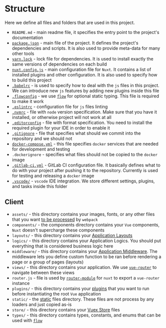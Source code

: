 # Structure

Here we define all files and folders that are used in this project.

- `README.md` - main readme file, it specifies the entry point to the project's documentation
- [`package.json`](https://docs.npmjs.com/files/package.json) - main file of the project. It defines the project's dependencies and scripts. It is also used to provide meta-data for many other tools
- [`yarn.lock`](https://yarnpkg.com/lang/en/docs/yarn-lock/) - lock file for dependencies. It is used to install exactly the same versions of dependencies on each build
- [`nuxt.config.js`](https://nuxtjs.org/guide/configuration/) - main configuration file for `Nuxt`. It contains a list of installed plugins and other configuration. It is also used to specify how to build this project
- [`.babelrc`](https://babeljs.io/docs/usage/babelrc/) - is used to specify how to deal with the `js` files in this project. We can introduce new `js` features by adding new plugins inside this file
- [`.flowconfig`](https://flow.org/en/docs/config/) - we use [`flow`](https://flow.org) for optional static typing. This file is required to make it work
- [`.eslintrc`](https://eslint.org/docs/user-guide/configuring) - configuration file for `js` files linting
- [`.nvmrc`](https://github.com/creationix/nvm) - file with `node` version specification. Make sure that you have it installed, or otherwise project will not work at all
- [`.editorconfig`](http://editorconfig.org/) - file with format specification. You need to install the required plugin for your IDE in order to enable it
- [`.gitignore`](https://git-scm.com/docs/gitignore) - file that specifies what should we commit into the repository and we should not
- [`docker-compose.yml`](https://docs.docker.com/compose/compose-file/) - this file specifies `docker` services that are needed for development and testing
- `.dockerignore` - specifies what files should not be copied to the `docker` image
- [`.gitlab-ci.yml`](https://docs.gitlab.com/ee/ci/yaml/) - GitLab CI configuration file. It basically defines what to do with your project after pushing it to the repository. Currently is used for testing and releasing a `docker` image
- [`.vscode/`](https://code.visualstudio.com/docs/getstarted/settings) - `vscode` IDE integration. We store different settings, plugins, and tasks inside this folder


## Client

- `assets/` - this directory contains your images, fonts, or any other files that you want [to be processed](https://nuxtjs.org/guide/assets#webpacked) by `webpack`
- `components/` - the components directory contains your `Vue` components, `Nuxt` doesn't supercharge these components
- `layouts/` - this directory contains your [Application Layouts](https://nuxtjs.org/guide/views#layouts)
- `logics/` - this directory contains your Application Logics. You should put everything that is considered business logic here
- `middleware/` - this directory contains your [Application Middleware](https://nuxtjs.org/guide/routing#middleware).
The middleware lets you define custom function to be ran before rendering a page or a group of pages (layouts)
- `views/` - this directory contains your application. We use [`vue-router`](http://router.vuejs.org/) to navigate between these views
- `router.js` - file is used by [`router-module`](https://github.com/nuxt-community/router-module) for `nuxt` to export a `vue-router` instance
- `plugins/` - this directory contains your [plugins](https://ru.nuxtjs.org/examples/plugins/) that you want to run before instantiating the root `Vue` application
- `static/` - the [static](https://nuxtjs.org/guide/assets/#static) files directory. These files are not process by any loaders and just copied as-is
- `store/` - this directory contains your [Vuex Store](https://nuxtjs.org/guide/vuex-store) files
- `types/` - this directory contains types, constants, and enums that can be used with [`flow`](https://flow.org)
